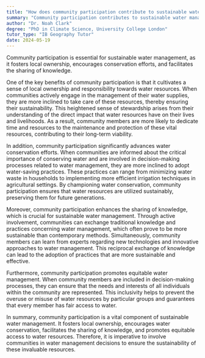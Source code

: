 ```yaml
---
title: "How does community participation contribute to sustainable water management?"
summary: "Community participation contributes to sustainable water management by fostering local ownership, promoting conservation, and facilitating knowledge sharing."
author: "Dr. Noah Clark"
degree: "PhD in Climate Science, University College London"
tutor_type: "IB Geography Tutor"
date: 2024-05-19
---
```


Community participation is essential for sustainable water management, as it fosters local ownership, encourages conservation efforts, and facilitates the sharing of knowledge.

One of the key benefits of community participation is that it cultivates a sense of local ownership and responsibility towards water resources. When communities actively engage in the management of their water supplies, they are more inclined to take care of these resources, thereby ensuring their sustainability. This heightened sense of stewardship arises from their understanding of the direct impact that water resources have on their lives and livelihoods. As a result, community members are more likely to dedicate time and resources to the maintenance and protection of these vital resources, contributing to their long-term viability.

In addition, community participation significantly advances water conservation efforts. When communities are informed about the critical importance of conserving water and are involved in decision-making processes related to water management, they are more inclined to adopt water-saving practices. These practices can range from minimizing water waste in households to implementing more efficient irrigation techniques in agricultural settings. By championing water conservation, community participation ensures that water resources are utilized sustainably, preserving them for future generations.

Moreover, community participation enhances the sharing of knowledge, which is crucial for sustainable water management. Through active involvement, communities can exchange traditional knowledge and practices concerning water management, which often prove to be more sustainable than contemporary methods. Simultaneously, community members can learn from experts regarding new technologies and innovative approaches to water management. This reciprocal exchange of knowledge can lead to the adoption of practices that are more sustainable and effective.

Furthermore, community participation promotes equitable water management. When community members are included in decision-making processes, they can ensure that the needs and interests of all individuals within the community are represented. This inclusivity helps to prevent the overuse or misuse of water resources by particular groups and guarantees that every member has fair access to water.

In summary, community participation is a vital component of sustainable water management. It fosters local ownership, encourages water conservation, facilitates the sharing of knowledge, and promotes equitable access to water resources. Therefore, it is imperative to involve communities in water management decisions to ensure the sustainability of these invaluable resources.
    